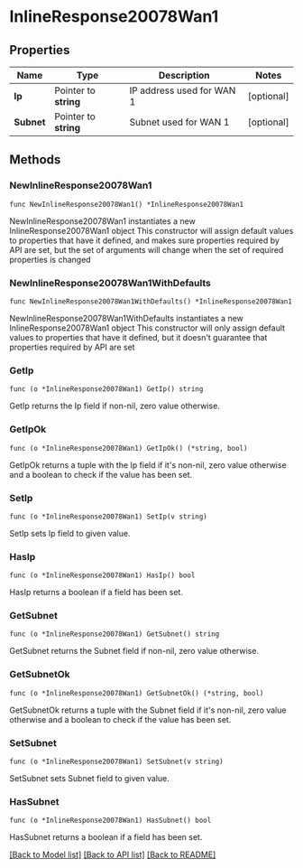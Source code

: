 # InlineResponse20078Wan1

## Properties

Name | Type | Description | Notes
------------ | ------------- | ------------- | -------------
**Ip** | Pointer to **string** | IP address used for WAN 1 | [optional] 
**Subnet** | Pointer to **string** | Subnet used for WAN 1 | [optional] 

## Methods

### NewInlineResponse20078Wan1

`func NewInlineResponse20078Wan1() *InlineResponse20078Wan1`

NewInlineResponse20078Wan1 instantiates a new InlineResponse20078Wan1 object
This constructor will assign default values to properties that have it defined,
and makes sure properties required by API are set, but the set of arguments
will change when the set of required properties is changed

### NewInlineResponse20078Wan1WithDefaults

`func NewInlineResponse20078Wan1WithDefaults() *InlineResponse20078Wan1`

NewInlineResponse20078Wan1WithDefaults instantiates a new InlineResponse20078Wan1 object
This constructor will only assign default values to properties that have it defined,
but it doesn't guarantee that properties required by API are set

### GetIp

`func (o *InlineResponse20078Wan1) GetIp() string`

GetIp returns the Ip field if non-nil, zero value otherwise.

### GetIpOk

`func (o *InlineResponse20078Wan1) GetIpOk() (*string, bool)`

GetIpOk returns a tuple with the Ip field if it's non-nil, zero value otherwise
and a boolean to check if the value has been set.

### SetIp

`func (o *InlineResponse20078Wan1) SetIp(v string)`

SetIp sets Ip field to given value.

### HasIp

`func (o *InlineResponse20078Wan1) HasIp() bool`

HasIp returns a boolean if a field has been set.

### GetSubnet

`func (o *InlineResponse20078Wan1) GetSubnet() string`

GetSubnet returns the Subnet field if non-nil, zero value otherwise.

### GetSubnetOk

`func (o *InlineResponse20078Wan1) GetSubnetOk() (*string, bool)`

GetSubnetOk returns a tuple with the Subnet field if it's non-nil, zero value otherwise
and a boolean to check if the value has been set.

### SetSubnet

`func (o *InlineResponse20078Wan1) SetSubnet(v string)`

SetSubnet sets Subnet field to given value.

### HasSubnet

`func (o *InlineResponse20078Wan1) HasSubnet() bool`

HasSubnet returns a boolean if a field has been set.


[[Back to Model list]](../README.md#documentation-for-models) [[Back to API list]](../README.md#documentation-for-api-endpoints) [[Back to README]](../README.md)


